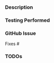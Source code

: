 <!--- TITLE FORMAT: "component: short description", e.g. "k8s: add pod log reader" -->

### Description

<!-- Describe your change below. -->

<!-- Reference previous related pull requests below. -->

<!-- [OPTIONAL] Include screenshots below for frontend changes. -->

### Testing Performed

<!-- Describe how you tested this change below. -->

### GitHub Issue

<!-- Link to any existing GitHub issues related to this PR. -->

Fixes #

### TODOs

<!-- Include any TODOs outstanding for the submission of this pull request below. -->

<!--
Example:
- [ ] This is an item on my TODO list.
- [x] This is a completed item.
-->
